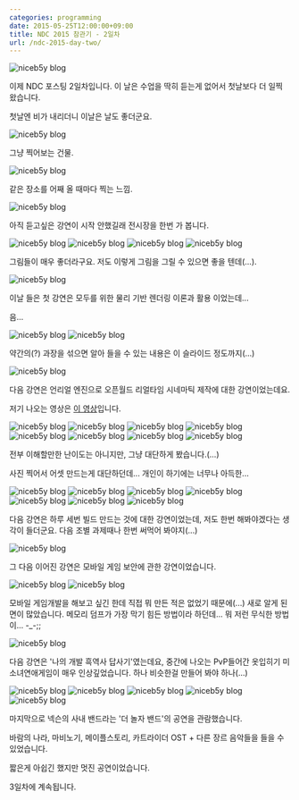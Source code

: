 ```yaml
---
categories: programming
date: 2015-05-25T12:00:00+09:00
title: NDC 2015 참관기 - 2일차
url: /ndc-2015-day-two/
---
```


<img src="/images/E14mcxsrZ.jpg" alt="niceb5y blog">

이제 NDC 포스팅 2일차입니다. 이 날은 수업을 딱히 듣는게 없어서 첫날보다 더 일찍 왔습니다.

첫날엔 비가 내리더니 이날은 날도 좋더군요.

<img src="/images/Nk4S5xjSb.jpg" alt="niceb5y blog">

그냥 찍어보는 건물.

<img src="/images/EJRLcgsBZ.jpg" alt="niceb5y blog">

같은 장소를 어째 올 때마다 찍는 느낌.

<img src="/images/EJ3d9gsSW.jpg" alt="niceb5y blog">

아직 듣고싶은 강연이 시작 안했길래 전시장을 한번 가 봅니다.

<img src="/images/EJTKqxjrb.jpg" alt="niceb5y blog">

<img src="/images/4kko5eoHb.jpg" alt="niceb5y blog">

<img src="/images/Vy7h9lsBZ.jpg" alt="niceb5y blog">

<img src="/images/4kUa9xorb.jpg" alt="niceb5y blog">

그림들이 매우 좋더라구요. 저도 이렇게 그림을 그릴 수 있으면 좋을 텐데(...).

<img src="/images/41aksejSb.jpg" alt="niceb5y blog">

이날 들은 첫 강연은 모두를 위한 물리 기반 렌더링 이론과 활용 이었는데...

음...

<img src="/images/V11ZjgoB-.jpg" alt="niceb5y blog">

<img src="/images/VyrMjxorZ.jpg" alt="niceb5y blog">

약간의(?) 과장을 섞으면 알아 들을 수 있는 내용은 이 슬라이드 정도까지(...)

<img src="/images/4krSiesSZ.jpg" alt="niceb5y blog">

다음 강연은 언리얼 엔진으로 오픈월드 리얼타임 시네마틱 제작에 대한 강연이었는데요.

저기 나오는 영상은 [이 영상](http://www.youtube.com/watch?v=0zjPiGVSnfI)입니다.

<img src="/images/Ek2LixsBZ.jpg" alt="niceb5y blog">

<img src="/images/Vy-diejr-.jpg" alt="niceb5y blog">

<img src="/images/E1zFjeoHZ.jpg" alt="niceb5y blog">

<img src="/images/4JGqixoHW.jpg" alt="niceb5y blog">

<img src="/images/VJhM2gjBb.jpg" alt="niceb5y blog">

<img src="/images/E1x4nxsBb.jpg" alt="niceb5y blog">

<img src="/images/EJGrhljHb.jpg" alt="niceb5y blog">

<img src="/images/VyrU2xoH-.jpg" alt="niceb5y blog">

전부 이해할만한 난이도는 아니지만, 그냥 대단하게 봤습니다.(...)

사진 찍어서 어셋 만드는게 대단하던데... 개인이 하기에는 너무나 아득한...

<img src="/images/NkMu3goHZ.jpg" alt="niceb5y blog">

<img src="/images/Ek4t2gsS-.jpg" alt="niceb5y blog">

<img src="/images/4Jp93xoHW.jpg" alt="niceb5y blog">

<img src="/images/Eykn3ejHb.jpg" alt="niceb5y blog">

<img src="/images/N1XphxsSW.jpg" alt="niceb5y blog">

<img src="/images/E1TR2goSZ.jpg" alt="niceb5y blog">

<img src="/images/4y91pgsr-.jpg" alt="niceb5y blog">

다음 강연은 하루 세번 빌드 만드는 것에 대한 강연이었는데, 저도 한번 해봐야겠다는 생각이 들더군요. 다음 조별 과제때나 한번 써먹어 봐야지(...)

<img src="/images/4yfGTxiBb.jpg" alt="niceb5y blog">

그 다음 이어진 강연은 모바일 게임 보안에 관한 강연이었습니다.

<img src="/images/NkoQ6ejB-.jpg" alt="niceb5y blog">

<img src="/images/V1C4TgoHZ.jpg" alt="niceb5y blog">

모바일 게임개발을 해보고 싶긴 한데 직접 뭐 만든 적은 없었기 때문에(...) 새로 알게 된 면이 많았습니다. 메모리 덤프가 가장 막기 힘든 방법이라 하던데... 뭐 저런 무식한 방법이... -_-;;

<img src="/images/NyYLaloS-.jpg" alt="niceb5y blog">

다음 강연은 '나의 개발 흑역사 답사기'였는데요, 중간에 나오는 PvP들어간 옷입히기 미소녀연애게임이 매우 인상깊었습니다. 하나 비슷한걸 만들어 봐야 하나(...)

<img src="/images/EJ-KTxsSW.jpg" alt="niceb5y blog">

<img src="/images/4k2cpgor-.jpg" alt="niceb5y blog">

<img src="/images/NJwopxsrW.jpg" alt="niceb5y blog">

<img src="/images/E1XnaxoBW.jpg" alt="niceb5y blog">

<img src="/images/N1666eir-.jpg" alt="niceb5y blog">

마지막으로 넥슨의 사내 밴드라는 '더 놀자 밴드'의 공연을 관람했습니다.

바람의 나라, 마비노기, 메이플스토리, 카트라이더 OST + 다른 장르 음악들을 들을 수 있었습니다.

짧은게 아쉽긴 했지만 멋진 공연이었습니다.

3일차에 계속됩니다.
 